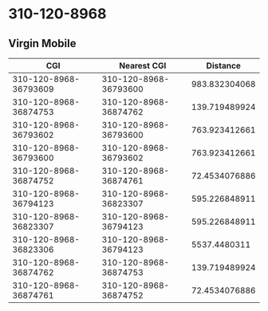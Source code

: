 # 310-120-8968
## Virgin Mobile


| CGI | Nearest CGI | Distance |
|-----|-------------|----------|
| 310-120-8968-36793609 | 310-120-8968-36793600 | 983.832304068 |
| 310-120-8968-36874753 | 310-120-8968-36874762 | 139.719489924 |
| 310-120-8968-36793602 | 310-120-8968-36793600 | 763.923412661 |
| 310-120-8968-36793600 | 310-120-8968-36793602 | 763.923412661 |
| 310-120-8968-36874752 | 310-120-8968-36874761 | 72.4534076886 |
| 310-120-8968-36794123 | 310-120-8968-36823307 | 595.226848911 |
| 310-120-8968-36823307 | 310-120-8968-36794123 | 595.226848911 |
| 310-120-8968-36823306 | 310-120-8968-36794123 | 5537.4480311 |
| 310-120-8968-36874762 | 310-120-8968-36874753 | 139.719489924 |
| 310-120-8968-36874761 | 310-120-8968-36874752 | 72.4534076886 |
